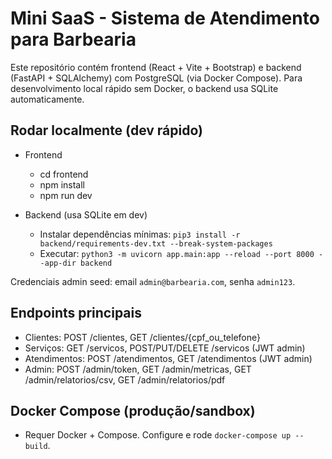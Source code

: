 # Mini SaaS - Sistema de Atendimento para Barbearia

Este repositório contém frontend (React + Vite + Bootstrap) e backend (FastAPI + SQLAlchemy) com PostgreSQL (via Docker Compose). Para desenvolvimento local rápido sem Docker, o backend usa SQLite automaticamente.

## Rodar localmente (dev rápido)

- Frontend
  - cd frontend
  - npm install
  - npm run dev

- Backend (usa SQLite em dev)
  - Instalar dependências mínimas: `pip3 install -r backend/requirements-dev.txt --break-system-packages`
  - Executar: `python3 -m uvicorn app.main:app --reload --port 8000 --app-dir backend`

Credenciais admin seed: email `admin@barbearia.com`, senha `admin123`.

## Endpoints principais
- Clientes: POST /clientes, GET /clientes/{cpf_ou_telefone}
- Serviços: GET /servicos, POST/PUT/DELETE /servicos (JWT admin)
- Atendimentos: POST /atendimentos, GET /atendimentos (JWT admin)
- Admin: POST /admin/token, GET /admin/metricas, GET /admin/relatorios/csv, GET /admin/relatorios/pdf

## Docker Compose (produção/sandbox)
- Requer Docker + Compose. Configure e rode `docker-compose up --build`.
